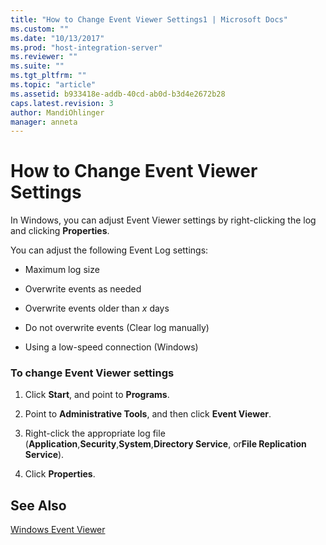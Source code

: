 ```yaml
---
title: "How to Change Event Viewer Settings1 | Microsoft Docs"
ms.custom: ""
ms.date: "10/13/2017"
ms.prod: "host-integration-server"
ms.reviewer: ""
ms.suite: ""
ms.tgt_pltfrm: ""
ms.topic: "article"
ms.assetid: b933418e-addb-40cd-ab0d-b3d4e2672b28
caps.latest.revision: 3
author: MandiOhlinger
manager: anneta
---
```

# How to Change Event Viewer Settings
In Windows, you can adjust Event Viewer settings by right-clicking the log and clicking **Properties**.  
  
 You can adjust the following Event Log settings:  
  
-   Maximum log size  
  
-   Overwrite events as needed  
  
-   Overwrite events older than *x* days  
  
-   Do not overwrite events (Clear log manually)  
  
-   Using a low-speed connection (Windows)  
  
### To change Event Viewer settings  
  
1.  Click **Start**, and point to **Programs**.  
  
2.  Point to **Administrative Tools**, and then click **Event Viewer**.  
  
3.  Right-click the appropriate log file (**Application**,**Security**,**System**,**Directory Service**, or**File Replication Service**).  
  
4.  Click **Properties**.  
  
## See Also  
 [Windows Event Viewer](../core/windows-event-viewer.md)